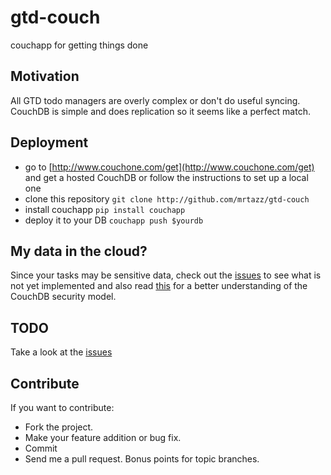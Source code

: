 # gtd-couch
couchapp for getting things done

## Motivation
All GTD todo managers are overly complex or don't do useful syncing. CouchDB is simple
and does replication so it seems like a perfect match.

## Deployment
- go to [http://www.couchone.com/get](http://www.couchone.com/get) and get a
  hosted CouchDB or follow the instructions to set up a local one
- clone this repository `git clone http://github.com/mrtazz/gtd-couch`
- install couchapp `pip install couchapp`
- deploy it to your DB `couchapp push $yourdb`

## My data in the cloud?
Since your tasks may be sensitive data, check out the
[issues](http://github.com/mrtazz/gtd-couch/issues) to see what is
not yet implemented and also read
[this](http://blog.couchone.com/post/1027100082/whats-new-in-couchdb-1-0-part-4-securityn-stuff)
for a better understanding of the CouchDB security model.

## TODO
Take a look at the [issues](http://github.com/mrtazz/gtd-couch/issues)

## Contribute
If you want to contribute:

- Fork the project.
- Make your feature addition or bug fix.
- Commit
- Send me a pull request. Bonus points for topic branches.
